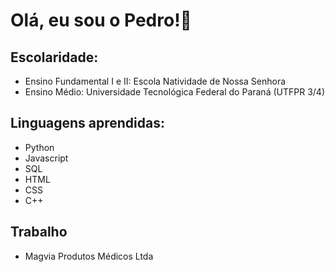 # Olá, eu sou o Pedro!👋

## Escolaridade:
- Ensino Fundamental I e II: Escola Natividade de Nossa Senhora
- Ensino Médio: Universidade Tecnológica Federal do Paraná (UTFPR 3/4) 

## Linguagens aprendidas:
- Python
- Javascript
- SQL
- HTML
- CSS
- C++

## Trabalho
- Magvia Produtos Médicos Ltda



<!--
**PedrinnhoUtumi/PedrinnhoUtumi** is a ✨ _special_ ✨ repository because its `README.md` (this file) appears on your GitHub profile.

Here are some ideas to get you started:

- 🔭 I’m currently working on ...
- 🌱 I’m currently learning ...
- 👯 I’m looking to collaborate on ...
- 🤔 I’m looking for help with ...
- 💬 Ask me about ...
- 📫 How to reach me: ...
- 😄 Pronouns: ...
- ⚡ Fun fact: ...
-->
